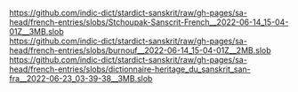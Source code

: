 https://github.com/indic-dict/stardict-sanskrit/raw/gh-pages/sa-head/french-entries/slobs/Stchoupak-Sanscrit-French__2022-06-14_15-04-01Z__3MB.slob  
https://github.com/indic-dict/stardict-sanskrit/raw/gh-pages/sa-head/french-entries/slobs/burnouf__2022-06-14_15-04-01Z__2MB.slob  
https://github.com/indic-dict/stardict-sanskrit/raw/gh-pages/sa-head/french-entries/slobs/dictionnaire-heritage_du_sanskrit_san-fra__2022-06-23_03-39-38__3MB.slob  
